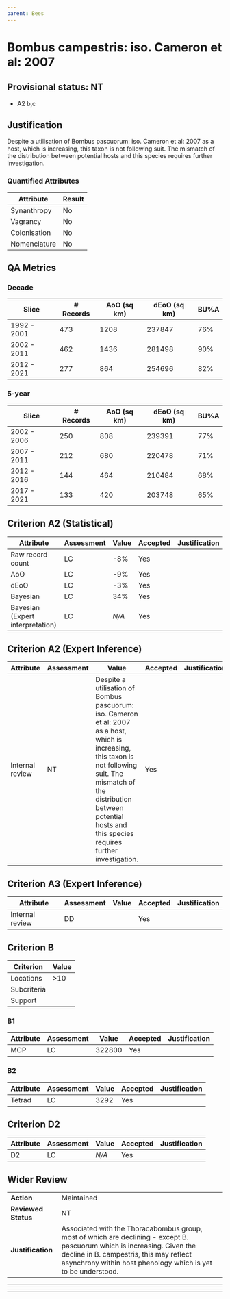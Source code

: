 ```yaml
---
parent: Bees
---
```

# Bombus campestris: iso. Cameron et al: 2007
## Provisional status: NT
- A2 b,c

## Justification
Despite a utilisation of Bombus pascuorum: iso. Cameron et al: 2007 as a host, which is increasing, this taxon is not following suit. The mismatch of the distribution between potential hosts and this species requires further investigation.
### Quantified Attributes
|Attribute|Result|
|---|---|
|Synanthropy|No|
|Vagrancy|No|
|Colonisation|No|
|Nomenclature|No|
## QA Metrics
### Decade
| Slice | # Records | AoO (sq km) | dEoO (sq km) |BU%A |
|---|---|---|---|---|
|1992 - 2001|473|1208|237847|76%|
|2002 - 2011|462|1436|281498|90%|
|2012 - 2021|277|864|254696|82%|
### 5-year
| Slice | # Records | AoO (sq km) | dEoO (sq km) |BU%A |
|---|---|---|---|---|
|2002 - 2006|250|808|239391|77%|
|2007 - 2011|212|680|220478|71%|
|2012 - 2016|144|464|210484|68%|
|2017 - 2021|133|420|203748|65%|
## Criterion A2 (Statistical)
|Attribute|Assessment|Value|Accepted|Justification
|---|---|---|---|---|
|Raw record count|LC|-8%|Yes||
|AoO|LC|-9%|Yes||
|dEoO|LC|-3%|Yes||
|Bayesian|LC|34%|Yes||
|Bayesian (Expert interpretation)|LC|*N/A*|Yes||
## Criterion A2 (Expert Inference)
|Attribute|Assessment|Value|Accepted|Justification
|---|---|---|---|---|
|Internal review|NT|Despite a utilisation of Bombus pascuorum: iso. Cameron et al: 2007 as a host, which is increasing, this taxon is not following suit. The mismatch of the distribution between potential hosts and this species requires further investigation.|Yes||
## Criterion A3 (Expert Inference)
|Attribute|Assessment|Value|Accepted|Justification
|---|---|---|---|---|
|Internal review|DD||Yes||
## Criterion B
|Criterion| Value|
|---|---|
|Locations|>10|
|Subcriteria||
|Support||
### B1
|Attribute|Assessment|Value|Accepted|Justification
|---|---|---|---|---|
|MCP|LC|322800|Yes||
### B2
|Attribute|Assessment|Value|Accepted|Justification
|---|---|---|---|---|
|Tetrad|LC|3292|Yes||
## Criterion D2
|Attribute|Assessment|Value|Accepted|Justification
|---|---|---|---|---|
|D2|LC|*N/A*|Yes||
## Wider Review
|  |  |
|---|---|
|**Action**|Maintained|
|**Reviewed Status**|NT|
|**Justification**|Associated with the Thoracabombus group, most of which are declining - except B. pascuorum which is increasing. Given the decline in B. campestris, this may reflect asynchrony within host phenology which is yet to be understood. |
---
 ---
 <br><br>
 
